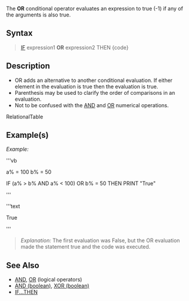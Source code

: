 The **OR** conditional operator evaluates an expression to true (-1) if any of the arguments is also true.


## Syntax

>  [IF](IF) expression1 **OR** expression2 THEN {code}


## Description

* OR adds an alternative to another conditional evaluation. If either element in the evaluation is true then the evaluation is true.
* Parenthesis may be used to clarify the order of comparisons in an evaluation.
* Not to be confused with the [AND](AND) and [OR](OR) numerical operations.


RelationalTable


## Example(s)

*Example:* 

'''vb

a% = 100
b% = 50

IF (a% > b% AND a% < 100) OR b% = 50 THEN PRINT "True"

'''

'''text


True

'''

>  *Explanation:* The first evaluation was False, but the OR evaluation made the statement true and the code was executed.


## See Also

* [AND](AND), [OR](OR) (logical operators)
* [AND (boolean)](AND (boolean)), [XOR (boolean)](XOR (boolean))
* [IF...THEN](IF...THEN)





